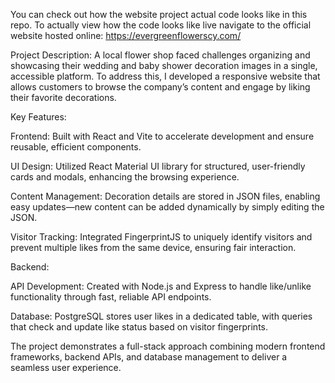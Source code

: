 You can check out how the website project actual code looks like in this repo.
To actually view how the code looks like live navigate to the official website hosted online: https://evergreenflowerscy.com/


Project Description:
  A local flower shop faced challenges organizing and showcasing their wedding and baby shower decoration images in a single, accessible platform. To address this, I developed a responsive website that allows customers to browse the company’s content and engage by liking their favorite decorations.
  
  Key Features:
  
  Frontend: Built with React and Vite to accelerate development and ensure reusable, efficient components.
  
  UI Design: Utilized React Material UI library for structured, user-friendly cards and modals, enhancing the browsing experience.
  
  Content Management: Decoration details are stored in JSON files, enabling easy updates—new content can be added dynamically by simply editing the JSON.
  
  Visitor Tracking: Integrated FingerprintJS to uniquely identify visitors and prevent multiple likes from the same device, ensuring fair interaction.
  
  Backend:
  
  API Development: Created with Node.js and Express to handle like/unlike functionality through fast, reliable API endpoints.
  
  Database: PostgreSQL stores user likes in a dedicated table, with queries that check and update like status based on visitor fingerprints.
  
  The project demonstrates a full-stack approach combining modern frontend frameworks, backend APIs, and database management to deliver a seamless user experience.
  
 
